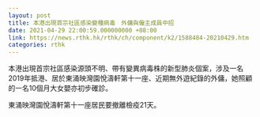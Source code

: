 ```yaml
---
layout: post
title: 本港出現首宗社區感染變種病毒　外傭與僱主成員中招
date: 2021-04-29 22:00:59.000000000 +08:00
link: https://news.rthk.hk/rthk/ch/component/k2/1588484-20210429.htm
categories: rthk
---
```


本港出現首宗社區感染源頭不明、帶有變異病毒株的新型肺炎個案，涉及一名2019年抵港、居於東涌映灣園悅濤軒第十一座、近期無外遊紀錄的外傭，她照顧的一名10個月大女嬰亦初步確診。

東涌映灣園悅濤軒第十一座居民要撤離檢疫21天。
